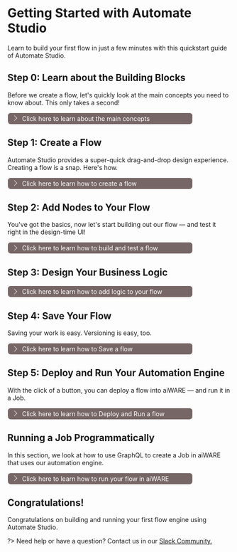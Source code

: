 # Getting Started with Automate Studio

Learn to build your first flow in just a few minutes with this quickstart guide of Automate Studio.

## Step 0: Learn about the Building Blocks

Before we create a flow, let's quickly look at the main concepts you need to know about. This only takes a second!

<div class="collapse-accordion"><ul><li>
                <input type="checkbox" id="list-item-1">
                <label for="list-item-1"><span class="expandText">Click here to learn about the main concepts</span><span class="collpaseText">Click here to close this section.</span></label>
                <ul>
                    <li>

The 4 main concepts you need to know about are:

1. **Nodes:** These are the shapes in the editor that represent discrete steps in your flow.
2. **Wires:** These are the lines that connect the nodes together.
3. **Flow:** This is an overall term for the "graph" (or node-and-wire model) that you define by dropping and connecting your nodes on the canvas.
4. **Message:** The `msg` variable is the highest level variable that is sent from one node to another at flow runtime.

> **Tip:** Hover your cursor over a node in the node palette, on the left, to learn what a given type of node does.

![node-hover](automate-0-studioNodeHover.png)

### Nodes Are Easy to Work With

&#9642; To put a node in your graph, just drag any node from the node palette to the canvas, and let go of the mouse.

&#9642; Single-click a node on the canvas to select it. When it is selected, hit the Delete or Backspace key on your keyboard to delete it. 

&#9642; Click and drag from the _output_ endpoint on the right side of a node, to the _input_ endpoint on the left side of a second node, to connect two nodes with a wire.

&#9642; Use Ctrl-Z to Undo any action.

</li>                  
</ul>
</li>          
</ul>
</div>

## Step 1: Create a Flow

Automate Studio provides a super-quick drag-and-drop design experience. Creating a flow is a snap. Here's how.

<div class="collapse-accordion"><ul><li>
                <input type="checkbox" id="list-item-2">
                <label for="list-item-2"><span class="expandText">Click here to learn how to create a flow</span><span class="collpaseText">Click here to close this section.</span></label>
                <ul>
                    <li>
                    
If you haven't already done so, create your free account at [https://developer.veritone.com/automate-studio/overview](https://developer.veritone.com).

1\. In the upper right corner of that page, click the CREATE NEW button. The **Create New Flow Engine** page will open.

![CreateNewFlowpage](Automate-1.png)

2\. You can click the SELECT A TEMPLATE button in the upper right, if you want to select a prebuilt, templated flow to edit.
Otherwise, enter a **Name** and an optional **Description** for your flow, then accept the other defaults and click the CREATE button at the bottom of the page.
After a few seconds, the Automate Studio design-time environment will open.

</li>                  
</ul>
</li>          
</ul>
</div>

## Step 2: Add Nodes to Your Flow

You've got the basics, now let's start building out our flow &mdash; and test it right in the design-time UI!

<div class="collapse-accordion"><ul><li>
                <input type="checkbox" id="list-item-3">
                <label for="list-item-3"><span class="expandText">Click here to learn how to build and test a flow</span><span class="collpaseText">Click here to close this section.</span></label>
                <ul>
                    <li>
                    
In this super-simple example, we'll create a 3-node flow that displays your user information. 

1\. From the node palette on the left, drag an **inject** node (visible under Common) onto the canvas.

2\. Also drag an **api** node (visible under aiWARE), and a **debug** node (from Common) onto the canvas. And click the _bug_ icon in the information pane, on the right, to enable the display of debug messages. Your canvas should look liker this:

![3 nodes](NodeDrop2.gif)

3\. Click and drag from the output of the first node to the input of the second node. When you let go of the mouse button, a wire will appear.

4\. Create a wire from the middle node to the **debug** node.

5\. Double-click on the middle node (the **aiWARE api** node). Notice that a detail pane opens, allowing you to edit the **api** node's contents.

6\. Delete the existing contents and Paste the following:

```graphql
query {
  me {
    name
    id
  }
}
```

> When your flow executes, this simple GraphQL query will retrieve your user info.

7\. Click the blue **DONE** button in the upper right part of the edit pane. The pane goes away.

Nice! Now your flow is ready to run.

### Test the Flow

Click once on the ballot-box square at the left edge of the first node (the node labelled "timestamp"). This runs the flow, from start to finish.

Look to see that your Debug pane (on the right) is showing details from the query. You should see something like this:

![debug message pane](Automate-debug.png)

#### What Just Happened

Automate Studio ran your flow and executed the `me` GraphQL query by submitting it to Veritone's GraphQL server.
The JSON results returned by the server got appended to your flow's `msg.payload` variable.
(Every flow has a global `msg` object that gets passed from node to node.)

</li>                  
</ul>
</li>          
</ul>
</div>

## Step 3: Design Your Business Logic

<div class="collapse-accordion"><ul><li>
                <input type="checkbox" id="list-item-3a">
                <label for="list-item-3a"><span class="expandText">Click here to learn how to add logic to your flow</span><span class="collpaseText">Click here to close this section.</span></label>
                <ul>
                    <li>
                    
Design your custom business logic to achieve the desired output. Drag and drop various node types as appropriate.
For example, you can click and drag a **function** node from the Function menu in the palette into the center of your workspace, edit its settings, and connect it to other nodes. (Double-click any node, at any time, to explore and/or edit its settings.)

?> **Tip:** Where is your data? Consider your data sources and how your logic in the flow connects one data silo to another.

### Getting Data Into Your Flow

The first node in your flow should be an **aiware-in** node. This will allow your flow to receive data POSTed to the flow's endpoint webhook via HTTP. (See Step 5 for an example of how to run a flow and push data to it.)

For test purposes, of course, you can use an Inject node to kick off your flow at design time; and this node can be wired into the flow in parallel to an aiware-in node, as shown below.

![Dual input nodes](Dual-inputs.png)

> **Note:** If you change a node's settings, be sure to click the **Done** button in the Edit pane to save your edits.

</li>                  
</ul>
</li>          
</ul>
</div>

## Step 4: Save Your Flow

Saving your work is easy. Versioning is easy, too.

<div class="collapse-accordion"><ul><li>
                <input type="checkbox" id="list-item-4">
                <label for="list-item-4"><span class="expandText">Click here to learn how to Save a flow</span><span class="collpaseText">Click here to close this section.</span></label>
                <ul>
                    <li>

Your flow will be auto-saved every few seconds. You don't have to do periodic saves to avoid losing work.

> Note that if a particular node in your flow diagram contains unsaved changes, it will appear with a small blue-filled circle above it. The circle disappears after an auto-save.

When you want to save a _particular version_ of your flow so you can find it and load it again later, use the **Save** button near the Menu icon in the upper left corner of the designer window.
Clicking **Save** causes the flow to be persisted as a numbered _Build_. A toast notification will appear at the bottom of the screen, saying that the Save was successful; then the designer will refresh.

To visit your flows at any time, use the **Menu** at the top left and select **My Flows**. A new window will open, containing a list of flows you have created.
Click the name of the flow to open that flow in the flow designer. Otherwise, click the gear icon at the far right edge of the row to open a list of Builds (for that flow) in the Flow Details page.

Notice the links at the right edge of each row in the flow details page. Click the link under **Open in Automate Studio** to open a particular build in the designer canvas. Use the link at the far right to manage the build's state manually (the link may say **Pause, Unpause, Submit,** or **Deploy**).

!> A flow cannot be deleted while it is showing as **Deployed**. You must manually **Pause** the flow first (using the link on the far rightof the row). Then a kebab menu will appear on the right side of the detail row, containing a Delete command.

![Flow Details Page](FlowDetails.png)

> **Tip:** If you ever need to re-open your flow in the canvas, you can also find it in the [Engines Overview page](https://developer.veritone.com/engines/overview); single-click any flow to open that flow's Builds page. From the Builds page, you can open any build in the Studio UI.

</li>                  
</ul>
</li>          
</ul>
</div>

## Step 5: Deploy and Run Your Automation Engine

With the click of a button, you can deploy a flow into aiWARE &mdash; and run it in a Job.

<div class="collapse-accordion"><ul><li>
                <input type="checkbox" id="list-item-5">
                <label for="list-item-5"><span class="expandText">Click here to learn how to Deploy and Run a flow</span><span class="collpaseText">Click here to close this section.</span></label>
                <ul>
                    <li>

It's easy to deploy a flow into aiWARE, without leaving the Studio UI. Just click the Deploy button in the upper left. A dialog will appear:

![Deploy and Run](DeployAndRun.png)

Accept the default settings (**Run now**) if you want to deploy your current build and run it in a Job. 

Otherwise, click the **Deploy only** radio button, if you simply want to _deploy_ the build, to make it available in aiWARE.

If you've chosen **Run now**, copy the **HTTP Endpoint** URL (using the copy-to-clipboard button), then click the **Submit** button.
After a few seconds, a toast message will appear in the lower left part of the window, saying "Job has been created." A link is provided in the toast notification so that you can go directly to the Job Details page, if desired.

![Job Created](JobCreated.png)

To test that your flow is running, you can use `curl` or Postman (or your own tool) to POST a test payload (e.g., a JSON object) to the HTTP Endpoint URL you copied above.
If the Job started successfully, you should get an HTTP 200 response to your POST. (Otherwise, you may get 404, in which case you should try again.)

> Tip: You can use an **e-mail node** at the end of your flow to send yourself a confirmation e-mail when the flow executes. You could also use **websocket** or **http request** nodes for sending output.

</li>                  
</ul>
</li>          
</ul>
</div>

## Running a Job Programmatically

In this section, we look at how to use GraphQL to create a Job in aiWARE that uses our automation engine. 

<div class="collapse-accordion"><ul><li>
                <input type="checkbox" id="list-item-6">
                <label for="list-item-6"><span class="expandText">Click here to learn how to run your flow in aiWARE</span><span class="collpaseText">Click here to close this section.</span></label>
                <ul>
                    <li>
                    
Create the following mutation in the [Playground](https://api.veritone.com/v3/graphiql), substituting your flow's _engine ID_ (not build ID) where `"<your flow engine id!>"` appears below.
Also provide a GUID for the `endpoint` field. (You can use the last segment of the HTTP Endpoint URL shown in the Deploy dialog. The GUID should look something like `6d87fe1f-7c3c-4cd8-b680-2ac5e15ce571`.)

```graphql
mutation createYourFlowEngineJob {
  createJob(input: {
    target: {
       startDateTime:1574311000
       stopDateTime: 1574315000
    }
    ##V3 Prod Cluster
    clusterId :"rt-1cdc1d6d-a500-467a-bc46-d3c5bf3d6901"
    ##Tasks with IOFolders
    tasks: [
        {
          # "correlationTaskId": "PA_TASK_ID",
          # "dueDateTime": "0001-01-01T00:00:00Z",
          engineId: "bb544ade-461c-11ea-8604-a3b3a83f5182"
          ioFolders: [
            {
              referenceId: "PA_OUTPUT"
              mode: chunk
              type: output
            }
          ]
        }
        {
          # This is the task that is an instance of the flow engine you created in Automate Studio!
          engineId: "<your flow engine id!>"
          ioFolders: [
            {
              referenceId: "MY_INPUT"
              mode: chunk
              type: input
            }
          ]
        }
      ]
    ##Routes : A route connect a parent output folder to a child input folder
    routes: [
        {
          ## HTTP Push Adapter route
          # The endpoint MUST be a UUID, you can generate one with an online app
          endpoint: "< YOUR ENDPOINT GUID >"
          parentIoFolderReferenceId: "PA_OUTPUT"
          childIoFolderReferenceId: "MY_INPUT"
          options: {}
        }
      ]
  }) {
    id
    targetId
    clusterId
    tasks {
      records{
        id
        engineId
        payload
        taskPayload
        status
        output
        ioFolders {
          referenceId
          type
          mode
        }
      }
    }
    routes {
      parentIoFolderReferenceId
      childIoFolderReferenceId
    }
  }
}
```

When you execute this mutation, you will launch a Job that runs your flow.
You can then POST data to your engine's webhook, which will be the HHTP Endpoint shown in the Deploy and Run dialog (see graphic further above). The webhook will look something like `https://automate-controller-v3f.aws-prod-rt.veritone.com/edge/v1/proc/endpoint/6d87fe1f-7c3c-4cd8-b680-2ac5e15ce571`.

> You can POST data with the cURL program in your computer's Terminal, or you can use a GUI app like Postman or Insomnia.

```cURL
Method: POST
Url: https://controller-v3f.aws-prod-rt.veritone.com/edge/v1/proc/endpoint/{Your Endpoint GUID here!}

Body:
{ "edgePayload":
  {
  "tdoId":"<File ID from your org>",
  "sendTo":"<your email>",
  "firstName":"<your firstname>"
  }
}
```

</li>                  
</ul>
</li>          
</ul>
</div>

## Congratulations!

Congratulations on building and running your first flow engine using Automate Studio.

?> Need help or have a question? Contact us in our [Slack Community.](http://veritonedev.slack.com/)

<style>
label {
        color: #fff;
    }
    
    .markdown-section code {
        border-radius: 2px;
        color: #322;
        font-size: .8rem;
        margin: 0 2px;
        padding: 3px 5px;
        white-space: pre-wrap;
    }
    
    .collapse-accordion { width:83%; }

    .collapse-accordion ul {
        list-style: none;
        margin: 0;
        padding: 0;
    }

    .collapse-accordion label {
        display: block;
        cursor: pointer;
        padding: 4px 32px;
        border: 1px solid #fff;
        border-radius: 7px;
        border-bottom: none;
        background-color: #766;
        position: relative;
    }

    .collapse-accordion label:hover {
        background: #999;
    }

    .collapse-accordion label:after {
        content: "";
        position: absolute;
        width: 8px;
        height: 8px;
        text-indent: -9999px;
        border-top: 1px solid #f2f2f2;
        border-left: 1px solid #f2f2f2;
        -webkit-transition: all .3s ease-in-out;
        transition: all .3s ease-in-out;
        text-decoration: none;
        color: transparent;
        -webkit-user-select: none;
        -moz-user-select: none;
        -ms-user-select: none;
        user-select: none;
        transform: rotate(135deg);
        left: 10px;
        top: 50%;
        margin-top: -5px;
    }

    .collapse-accordion input[type="checkbox"]:checked+label:after {
        transform: rotate(-135deg);
        top: 20px;
    }

    .collapse-accordion input[type="radio"]:checked+label:after {
        transform: rotate(-135deg);
        top: 20px;
    }

    .collapse-accordion label.last {
        border-bottom: 1px solid #fff;
    }

    .collapse-accordion ul ul li {
        padding: 10px;
        
    }


    .collapse-accordion input[type="checkBox"] {
        position: absolute;
        left: -9999px;
    }
    
    .collapse-accordion input[type="radio"] {
        position: absolute;
        left: -9999px;
    }

    .collapse-accordion input[type="checkBox"]~ul {
        height: 0;
        transform: scaleY(0);
      transition: transform .2s ease-out;
    }
    
    .collapse-accordion input[type="radio"]~ul {
        height: 0;
        transform: scaleY(0);
        transition: transform .5s ease-out;
    }

    .collapse-accordion input[type="checkBox"]:checked~ul {
        height: 100%;
        transform-origin: top;
        transition: transform .5s ease-out;
        transform: scaleY(1);
    }

   .collapse-accordion input[type="radio"]:checked~ul {
        height: 100%;
        transform-origin: top;
        transition: transform .2s ease-out;
        transform: scaleY(1);
    }

    .collapse-accordion input[type="checkBox"]:checked+label {
        background:#bda0a0;
        border-bottom: 1px solid #fff;
    }

    .collapse-accordion input[type="radio"]:checked+label {
        background: red;
        border-bottom: 1px solid #fff;
    }

    .collapse-accordion input[type="checkbox"]:checked+label .collpaseText {
        display: block;
    }

   .collapse-accordion input[type="radio"]:checked+label .collpaseText {
        display: block;
    }

    .collapse-accordion input[type="checkbox"]:checked+label .expandText {
        display: none;
    }

.collapse-accordion input[type="radio"]:checked+label .expandText {
        display: none;
    }

    .collpaseText {
        display: none;
    }

.info {
  margin-top: 50px;
color: #000;
  font-size: 24px;
}
.info span {
  color: red;
}
</style>